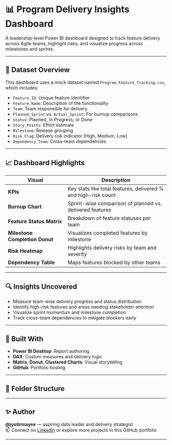 # 📊 Program Delivery Insights Dashboard

A leadership-level Power BI dashboard designed to track feature delivery across Agile teams, highlight risks, and visualize progress across milestones and sprints.

---

## 🧩 Dataset Overview

This dashboard uses a mock dataset named `Program_Feature_Tracking.csv`, which includes:

- `Feature_ID`: Unique feature identifier
- `Feature_Name`: Description of the functionality
- `Team`: Team responsible for delivery
- `Planned_Sprint` vs. `Actual_Sprint`: For burnup comparisons
- `Status`: Planned, In Progress, or Done
- `Story_Points`: Effort estimate
- `Milestone`: Release grouping
- `Risk_Flag`: Delivery risk indicator (High, Medium, Low)
- `Dependency_Team`: Cross-team dependencies

---

## 📈 Dashboard Highlights

| Visual | Description |
|--------|-------------|
| **KPIs** | Key stats like total features, delivered % and high-risk count |
| **Burnup Chart** | Sprint-wise comparison of planned vs. delivered features |
| **Feature Status Matrix** | Breakdown of feature statuses per team |
| **Milestone Completion Donut** | Visualizes completed features by milestone |
| **Risk Heatmap** | Highlights delivery risks by team and severity |
| **Dependency Table** | Maps features blocked by other teams |

---

## 🔍 Insights Uncovered

- Measure team-wise delivery progress and status distribution
- Identify high-risk features and areas needing stakeholder attention
- Visualize sprint momentum and milestone completion
- Track cross-team dependencies to mitigate blockers early

---

## 💼 Built With

- **Power BI Desktop**: Report authoring
- **DAX**: Custom measures and delivery logic
- **Matrix, Donut, Clustered Charts**: Visual storytelling
- **GitHub**: Portfolio hosting

---

## 📂 Folder Structure
---

## ✨ Author

**@jyotirmayee** — aspiring data leader and delivery strategist  
📫 Connect on [LinkedIn](https://www.linkedin.com) or explore more projects in this GitHub portfolio

---
